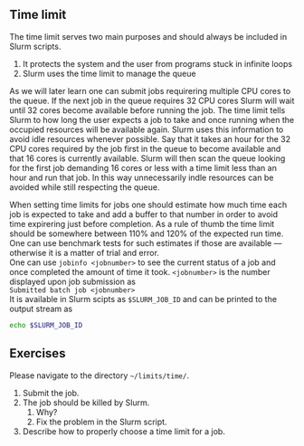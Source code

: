 Time limit
---

The time limit serves two main purposes and should always be included in Slurm scripts.

1. It protects the system and the user from programs stuck in infinite loops
2. Slurm uses the time limit to manage the queue

As we will later learn one can submit jobs requirering multiple CPU cores to the queue.
If the next job in the queue requires 32 CPU cores Slurm will wait until 32 cores become available before running the job.
The time limit tells Slurm to how long the user expects a job to take and once running when the occupied resources will be available again.
Slurm uses this information to avoid idle resources whenever possible.
Say that it takes an hour for the 32 CPU cores required by the job first in the queue to become available and that 16 cores is currently available.
Slurm will then scan the queue looking for the first job demanding 16 cores or less with a time limit less than an hour and run that job.
In this way unnecessarily indle resources can be avoided while still respecting the queue.

When setting time limits for jobs one should estimate how much time each job is expected to take and add a buffer to that number in order to avoid time expirering just before completion.
As a rule of thumb the time limit should be somewhere between 110% and 120% of the expected run time.
One can use benchmark tests for such estimates if those are available &mdash; otherwise it is a matter of trial and error.
<br/>
One can use `jobinfo <jobnumber>` to see the current status of a job and once completed the amount of time it took. `<jobnumber>` is the number displayed upon job submission as
<br/>
`Submitted batch job <jobnumber>`
<br/>
It is available in Slurm scipts as `$SLURM_JOB_ID` and can be printed to the output stream as
```bash
echo $SLURM_JOB_ID
```

Exercises
---

Please navigate to the directory `~/limits/time/`.

1. Submit the job.
2. The job should be killed by Slurm.
   1. Why?
   2. Fix the problem in the Slurm script.
3. Describe how to properly choose a time limit for a job.
